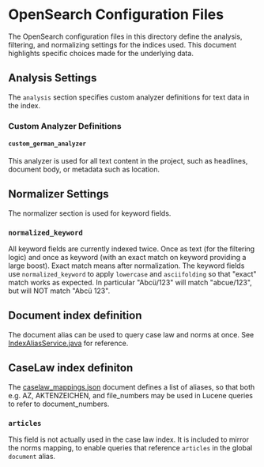 # OpenSearch Configuration Files

The OpenSearch configuration files in this directory define the analysis, filtering, and normalizing settings for the
indices used.
This document highlights specific choices made for the underlying data.

## Analysis Settings

The `analysis` section specifies custom analyzer definitions for text data in the index.

### Custom Analyzer Definitions

#### `custom_german_analyzer`

This analyzer is used for all text content in the project, such as headlines, document body, or metadata such as
location.

## Normalizer Settings

The normalizer section is used for keyword fields.

### `normalized_keyword`
All keyword fields are currently indexed twice. Once as text (for the filtering logic) and once
as keyword (with an exact match on keyword providing a large boost). Exact match means after normalization. The keyword
fields use `normalized_keyword` to apply `lowercase` and `asciifolding` so that "exact" match works as expected. In
particular "Abcü/123" will match "abcue/123", but will NOT match "Abcü 123".

## Document index definition

The document alias can be used to query case law and norms at once.
See [IndexAliasService.java](../../java/de/bund/digitalservice/ris/search/service/IndexAliasService.java) for reference.

## CaseLaw index definiton

The [caselaw_mappings.json](./caselaw_mappings.json) document defines a list of aliases, so that both e.g. AZ,
AKTENZEICHEN, and file_numbers may be used in Lucene queries to refer to document_numbers.

### `articles`

This field is not actually used in the case law index. It is included to mirror the norms mapping, to enable queries that reference `articles` in the global `document` alias.
